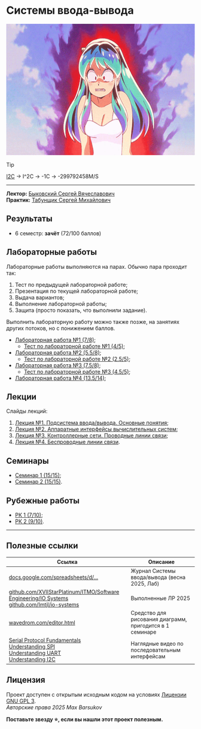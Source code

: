 # Системы ввода-вывода

<img alt="urusei-yatsura" src="https://github.com/maxbarsukov/itmo/blob/master/.docs/urusei-yatsura.gif" height="350">

> [!TIP]
> [I2C](https://en.wikipedia.org/wiki/I%C2%B2C) → I^2C → -1C → -299792458M/S

---

**Лектор:** [Быковский Сергей Вячеславович](https://my.itmo.ru/persons/142291) \
**Практик:** [Табунщик Сергей Михайлович](https://my.itmo.ru/persons/242548)

## Результаты

- 6 семестр: **зачёт** (72/100 баллов)

## Лабораторные работы

Лабораторные работы выполняются на парах. Обычно пара проходит так:

1. Тест по предыдущей лабораторной работе;
2. Презентация по текущей лабораторной работе;
3. Выдача вариантов;
4. Выполнение лабораторной работы;
5. Защита (просто показать, что выполнили задание).

Выполнить лабораторную работу можно также позже, на занятиях других потоков, но с понижением баллов.

- [Лабораторная работа №1 (7/8)](./лабораторные/lab1/);
    - [Тест по лабораторной работе №1 (4/5)](./лабораторные/lab1/test.md);
- [Лабораторная работа №2 (5.5/8)](./лабораторные/lab2/);
    - [Тест по лабораторной работе №2 (2.5/5)](./лабораторные/lab2/test.md);
- [Лабораторная работа №3 (7.5/8)](./лабораторные/lab3/);
    - [Тест по лабораторной работе №3 (4.5/5)](./лабораторные/lab3/test.md);
- [Лабораторная работа №4 (13.5/14)](./лабораторные/lab4/);

## Лекции

Слайды лекций:

1. [Лекция №1. Подсистема ввода/вывода. Основные понятия](./лекции/IO_L1.pdf);
2. [Лекция №2. Аппаратные интерфейсы вычислительных систем](./лекции/IO_L2.pdf);
3. [Лекция №3. Контроллерные сети. Проводные линии связи](./лекции/IO_L3.pdf);
4. [Лекция №4. Беспроводные линии связи](./лекции/IO_L4.pdf).

## Семинары

- [Семинар 1 (15/15)](./семинары/1/);
- [Семинар 2 (15/15)](./семинары/2/).

## Рубежные работы

- [РК 1 (7/10)](./тесты/1.md);
- [РК 2 (9/10)](./тесты/2.md).

---

## Полезные ссылки

| Ссылка | Описание |
| --- | --- |
| [docs.google.com/spreadsheets/d/...](https://docs.google.com/spreadsheets/d/1OHhom83Tbe3tT5OS5ZLEOhddLqOBjXjmhC-pcKnpdJo/edit?gid=510817831#gid=510817831) | Журнал Системы ввода/вывода (весна 2025, Лаб) |
| [github.com/XVIIStarPlatinum/ITMO/Software Engineering/IO Systems](https://github.com/XVIIStarPlatinum/ITMO/tree/master/Software%20Engineering/IO%20Systems) <br> [github.com/Imtjl/io-systems](https://github.com/Imtjl/io-systems) | Выполненные ЛР 2025 |
| [wavedrom.com/editor.html](https://wavedrom.com/editor.html) | Средство для рисования диаграмм, пригодится в 1 семинаре |
| [Serial Protocol Fundamentals](https://youtu.be/yz7h5xd18OE) <br> [Understanding SPI](https://youtu.be/0nVNwozXsIc) <br> [Understanding UART](https://youtu.be/sTHckUyxwp8) <br> [Understanding I2C](https://youtu.be/CAvawEcxoPU) | Наглядные видео по последовательным интерфейсам |

## Лицензия <a name="license"></a>

Проект доступен с открытым исходным кодом на условиях [Лицензии GNU GPL 3](https://opensource.org/license/gpl-3-0/). \
*Авторские права 2025 Max Barsukov*

**Поставьте звезду :star:, если вы нашли этот проект полезным.**
